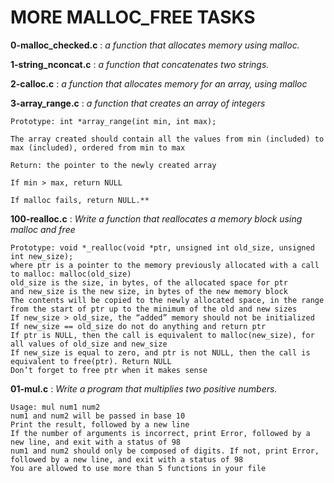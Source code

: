 # MORE MALLOC_FREE TASKS

**0-malloc_checked.c** : _a function that allocates memory using malloc._

**1-string_nconcat.c** : _a function that concatenates two strings._

**2-calloc.c** : _a function that allocates memory for an array, using malloc_

**3-array_range.c** : _a function that creates an array of integers_

    Prototype: int *array_range(int min, int max);

    The array created should contain all the values from min (included) to max (included), ordered from min to max

    Return: the pointer to the newly created array

    If min > max, return NULL

    If malloc fails, return NULL.**

**100-realloc.c** : _Write a function that reallocates a memory block using malloc and free_

    Prototype: void *_realloc(void *ptr, unsigned int old_size, unsigned int new_size);
    where ptr is a pointer to the memory previously allocated with a call to malloc: malloc(old_size)
    old_size is the size, in bytes, of the allocated space for ptr
    and new_size is the new size, in bytes of the new memory block
    The contents will be copied to the newly allocated space, in the range from the start of ptr up to the minimum of the old and new sizes
    If new_size > old_size, the “added” memory should not be initialized
    If new_size == old_size do not do anything and return ptr
    If ptr is NULL, then the call is equivalent to malloc(new_size), for all values of old_size and new_size
    If new_size is equal to zero, and ptr is not NULL, then the call is equivalent to free(ptr). Return NULL
    Don’t forget to free ptr when it makes sense

**01-mul.c** : _Write a program that multiplies two positive numbers._

    Usage: mul num1 num2
    num1 and num2 will be passed in base 10
    Print the result, followed by a new line
    If the number of arguments is incorrect, print Error, followed by a new line, and exit with a status of 98
    num1 and num2 should only be composed of digits. If not, print Error, followed by a new line, and exit with a status of 98
    You are allowed to use more than 5 functions in your file
